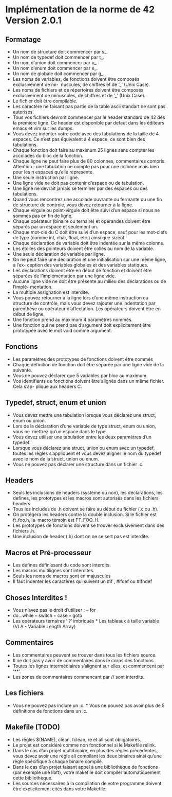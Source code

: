 
# Implémentation de la norme de 42 Version 2.0.1 
## Formatage
*	Un nom de structure doit commencer par s_. 
*	Un nom de typedef doit commencer par t_. 
*	Un nom d’union doit commencer par u_. 
*	Un nom d’enum doit commencer par e_. 
*	Un nom de globale doit commencer par g_. 
*	Les noms de variables, de fonctions doivent être composés exclusivement de mi-  nuscules, de chiffres et de ’_’ (Unix Case). 
*	Les noms de fichiers et de répertoires doivent être composés exclusivement de minuscules, de chiffres et de ’_’ (Unix Case). 
*	Le fichier doit être compilable. 
*	Les caractère ne faisant pas partie de la table ascii standart ne sont pas autorisés.  
*	Tous vos fichiers devront commencer par le header standard de 42 dès la première ligne. Ce header est disponible par defaut dans les éditeurs emacs et vim sur les dumps. 
*	Vous devez indenter votre code avec des tabulations de la taille de 4 espaces. Ce n’est pas équivalent à 4 espace, ce sont bien des tabulations. 
*	Chaque fonction doit faire au maximum 25 lignes sans compter les accolades du bloc de la fonction. 
*	Chaque ligne ne peut faire plus de 80 colonnes, commentaires compris. Attention : une tabulation ne compte pas pour une colonne mais bien pour les n espaces qu’elle represente. 
*	Une seule instruction par ligne. 
*	Une ligne vide ne doit pas contenir d’espace ou de tabulation. 
*	Une ligne ne devrait jamais se terminer par des espaces ou des tabulations. 
*	Quand vous rencontrez une accolade ouvrante ou fermante ou une fin de structure de controle, vous devez retourner à la ligne.  
*	Chaque virgule ou point-virgule doit être suivi d’un espace si nous ne sommes pas en fin de ligne.  
*	Chaque opérateur (binaire ou ternaire) et opérandes doivent être séparés par un espace et seulement un. 
*	Chaque mot-clé du C doit être suivi d’un espace, sauf pour les mot-clefs de type (comme int, char, float, etc.) ainsi que sizeof. 
*	Chaque déclaration de variable doit être indentée sur la même colonne. 
*	Les étoiles des pointeurs doivent être collés au nom de la variable. 
*	Une seule déclaration de variable par ligne. 
*	On ne peut faire une déclaration et une initialisation sur une même ligne, à l’ex- ception des variables globales et des variables statiques. 
*	Les déclarations doivent être en début de fonction et doivent être séparées de l’implémentation par une ligne vide. 
*	Aucune ligne vide ne doit être présente au milieu des déclarations ou de l’implé- mentation. 
*	La multiple assignation est interdite. 
*	Vous pouvez retourner à la ligne lors d’une même instruction ou structure de contrôle, mais vous devez rajouter une indentation par parenthèse ou opérateur d’affectation. Les opérateurs doivent être en début de ligne. 
*	Une fonction prend au maximum 4 paramètres nommés. 
* Une fonction qui ne prend pas d’argument doit explicitement être prototypée avec le mot void comme argument. 
## Fonctions 
* Les paramètres des prototypes de fonctions doivent être nommés
* Chaque définition de fonction doit être séparée par une ligne vide de la suivante.
* Vous ne pouvez déclarer que 5 variables par bloc au maximum. 
* Vos identifiants de fonctions doivent être alignés dans un même fichier. Cela s’ap- plique aux headers C. 
## Typedef, struct, enum et union
*	Vous devez mettre une tabulation lorsque vous déclarez une struct, enum ou union. 
*	Lors de la déclaration d’une variable de type struct, enum ou union, vous ne  mettrez qu’un espace dans le type. 
*	Vous devez utiliser une tabulation entre les deux paramètres d’un typedef. 
*	Lorsque vous déclarez une struct, union ou enum avec un typedef, toutes les règles s’appliquent et vous devez aligner le nom du typedef avec le nom de la struct, union ou enum. 
*	Vous ne pouvez pas déclarer une structure dans un fichier .c. 
## Headers 
* Seuls les inclusions de headers (système ou non), les déclarations, les 	defines, les prototypes et les macros sont autorisés dans les fichiers			headers. 
*	Tous les includes de .h doivent se faire au début du fichier (.c ou .h). 
*	On protégera les headers contre la double inclusion. Si le fichier est ft_foo.h, la  macro témoin est FT_FOO_H. 
*	Les prototypes de fonctions doivent se trouver exclusivement dans des fichiers .h. 
*	Une inclusion de header (.h) dont on ne se sert pas est interdite.  
## Macros et Pré-processeur 
*	Les defines définissant du code sont interdits. 
*	Les macros multilignes sont interdites. 
*	Seuls les noms de macros sont en majuscules 
*	Il faut indenter les caractères qui suivent un #if , #ifdef ou #ifndef  
## Choses Interdites !  
* Vous n’avez pas le droit d’utiliser : ◦ for 
* do...while ◦ switch ◦ case ◦ goto 
* Les opérateurs ternaires ‘ ?’ imbriqués * Les tableaux à taille variable (VLA - Variable Length Array) 
## Commentaires
* Les commentaires peuvent se trouver dans tous les fichiers source. 
* Il ne doit pas y avoir de commentaires dans le corps des fonctions.
* Toutes les lignes intermédiaires s’alignent sur elles, et commencent par ‘**’. 
* Les zones de commentaires commencant par // sont interdits.
## Les fichiers 
* Vous ne pouvez pas inclure un .c. * Vous ne pouvez pas avoir plus de 5 définitions de fonctions dans un .c. 
## Makefile (TODO)
*	Les règles $(NAME), clean, fclean, re et all sont obligatoires. 
*	Le projet est considéré comme non fonctionnel si le Makefile relink. 
*	Dans le cas d’un projet multibinaire, en plus des règles précédentes, vous devez avoir une règle all compilant les deux binaires ainsi qu’une règle spécifique à chaque binaire compilé. 
*	Dans le cas d’un projet faisant appel à une bibliothèque de fonctions (par exemple une libft), votre makefile doit compiler automatiquement cette bibliothèque. 
*	Les sources nécessaires à la compilation de votre programme doivent être explicitement cités dans votre Makefile. 
